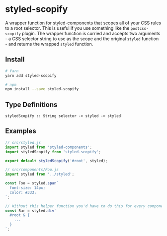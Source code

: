 # styled-scopify

A wrapper function for styled-components that scopes all of your CSS rules to a root
selector. This is useful if you use something like the `postcss-scopify` plugin. The
wrapper function is curried and accepts two arguments - a CSS selector string to use as
the scope and the original `styled` function - and returns the wrapped `styled` function.

## Install

```sh
# Yarn
yarn add styled-scopify

# npm
npm install --save styled-scopify
```

## Type Definitions

```
styledScopify :: String selector -> styled -> styled
```

## Examples

```js
// src/styled.js
import styled from 'styled-components';
import styledScopify from 'styled-scopify';

export default styledScopify('#root', styled);

// src/components/Foo.js
import styled from '../styled';

const Foo = styled.span`
  font-size: 14px;
  color: #333;
`;

// Without this helper function you'd have to do this for every component:
const Bar = styled.div`
  #root & {
    ...
  }
`;
```
